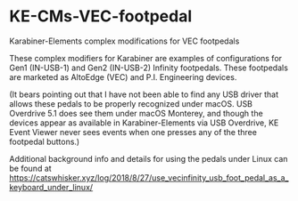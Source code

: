 # KE-CMs-VEC-footpedal
Karabiner-Elements complex modifications for VEC footpedals

These complex modifiers for Karabiner are examples of configurations for Gen1 (IN-USB-1) and Gen2 (IN-USB-2) Infinity footpedals. These footpedals are marketed as AltoEdge (VEC) and P.I. Engineering devices.

(It bears pointing out that I have not been able to find any USB driver that allows these pedals to be properly recognized under macOS. USB Overdrive 5.1 does see them under macOS Monterey, and though the devices appear as available in Karabiner-Elements via USB Overdrive, KE Event Viewer never sees events when one presses any of the three footpedal buttons.)

Additional background info and details for using the pedals under Linux can be found at https://catswhisker.xyz/log/2018/8/27/use_vecinfinity_usb_foot_pedal_as_a_keyboard_under_linux/
